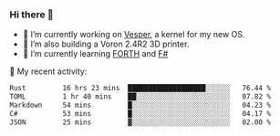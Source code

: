### Hi there 👋

<!--
**berkus/berkus** is a ✨ _special_ ✨ repository because its `README.md` (this file) appears on your GitHub profile.

Here are some ideas to get you started:

- 🔭 I’m currently working on ...
- 🌱 I’m currently learning ...
- 👯 I’m looking to collaborate on ...
- 🤔 I’m looking for help with ...
- 💬 Ask me about ...
- 📫 How to reach me: ...
- 😄 Pronouns: ...
- ⚡ Fun fact: ...
-->

- 🔭 I’m currently working on [Vesper](https://github.com/metta-systems/vesper), a kernel for my new OS.
- 🔭 I’m also building a Voron 2.4R2 3D printer.
- 🌱 I’m currently learning [FORTH](http://forth.com/starting-forth/) and [F#](https://fsharpforfunandprofit.com/)

💼 My recent activity:

<!--START_SECTION:waka-->

```txt
Rust         16 hrs 23 mins  ███████████████████░░░░░░   76.44 %
TOML         1 hr 40 mins    ██░░░░░░░░░░░░░░░░░░░░░░░   07.82 %
Markdown     54 mins         █░░░░░░░░░░░░░░░░░░░░░░░░   04.23 %
C#           53 mins         █░░░░░░░░░░░░░░░░░░░░░░░░   04.17 %
JSON         25 mins         ▓░░░░░░░░░░░░░░░░░░░░░░░░   02.00 %
```

<!--END_SECTION:waka-->
